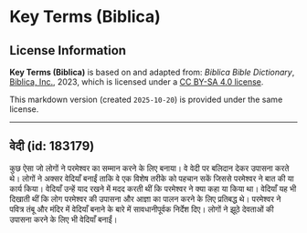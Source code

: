 # Key Terms (Biblica)

## License Information

**Key Terms (Biblica)** is based on and adapted from: _Biblica Bible Dictionary_, [Biblica, Inc.](https://www.biblica.com/), 2023, which is licensed under a [CC BY-SA 4.0 license](https://creativecommons.org/licenses/by-sa/4.0/legalcode.en).

This markdown version (created `2025-10-20`) is provided under the same license.



--------------------------------

## वेदी (id: 183179)

कुछ ऐसा जो लोगों ने परमेश्वर का सम्मान करने के लिए बनाया। वे वेदी पर बलिदान देकर उपासना करते थे। लोगों ने अक्सर वेदियाँ बनाईं ताकि वे एक विशेष तरीके को पहचान सकें जिससे परमेश्वर ने बात की या कार्य किया। वेदियाँ उन्हें याद रखने में मदद करती थीं कि परमेश्वर ने क्या कहा या किया था। वेदियाँ यह भी दिखाती थीं कि लोग परमेश्वर की उपासना और आज्ञा का पालन करने के लिए प्रतिबद्ध थे। परमेश्वर ने पवित्र तंबू और मंदिर में वेदियाँ बनाने के बारे में सावधानीपूर्वक निर्देश दिए। लोगों ने झूठे देवताओं की उपासना करने के लिए भी वेदियाँ बनाईं।



